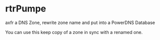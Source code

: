 # rtrPumpe
axfr a DNS Zone, rewrite zone name and put into a PowerDNS Database

You can use this keep copy of a zone in sync with a renamed one.
